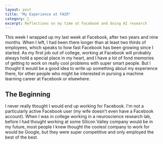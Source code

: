 ```yaml
---
layout: post
title: "My Experience at FAIR"
category: 🔬
excerpt: Reflections on my time at Facebook and doing AI research
---
```


This week I wrapped up my last week at Facebook, after two years and nine months. When I left, I had been there longer than at least two thirds of employees, which speaks to how fast Facebook has been growing since I started. As my first job out of college, working at Facebook will probably always hold a special place in my heart, and I have a lot of fond memories of getting to work on really cool problems with super smart people. But I thought it would be a good idea to write up something about my experience there, for other people who might be interested in pursing a machine learning career at Facebook or elsewhere.

## The Beginning

I never really thought I would end up working for Facebook. I'm not a particularly active Facebook user (my wife doesn't even have a Facebook account). When I was in college working in a neuroscience research lab, before I had thought working at some Silicon Valley company would be in my future, most people I knew thought the coolest company to work for would be Google, but they were super competitive and only employed the best of the best.
